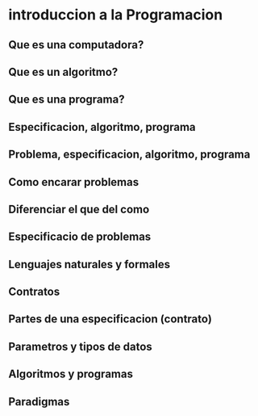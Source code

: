 # introduccion a la Programacion


## Que es una computadora?

## Que es un algoritmo?

## Que es una programa?

## Especificacion, algoritmo, programa

## Problema, especificacion, algoritmo, programa

## Como encarar problemas 

## Diferenciar el que del como

## Especificacio de problemas

## Lenguajes naturales y formales

## Contratos

## Partes de una especificacion (contrato)

## Parametros y tipos de datos

## Algoritmos y programas

## Paradigmas






